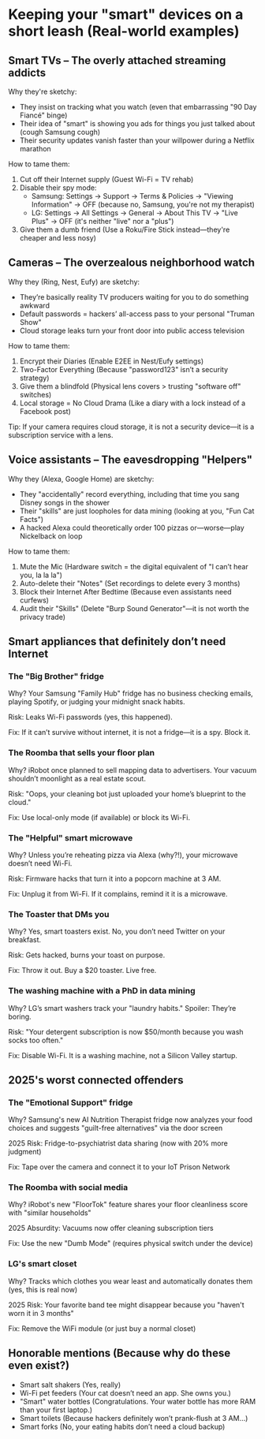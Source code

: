 # Keeping your "smart" devices on a short leash (Real-world examples)

## Smart TVs – The overly attached streaming addicts

Why they're sketchy:

* They insist on tracking what you watch (even that embarrassing "90 Day Fiancé" binge)
* Their idea of "smart" is showing you ads for things you just talked about (cough Samsung cough)
* Their security updates vanish faster than your willpower during a Netflix marathon

How to tame them:

1. Cut off their Internet supply (Guest Wi-Fi = TV rehab)
2. Disable their spy mode:
   * Samsung: Settings → Support → Terms & Policies → "Viewing Information" → OFF (because no, Samsung, you're not my therapist)
   * LG: Settings → All Settings → General → About This TV → "Live Plus" → OFF (it's neither "live" nor a "plus")
3. Give them a dumb friend (Use a Roku/Fire Stick instead—they're cheaper and less nosy)

## Cameras – The overzealous neighborhood watch

Why they (Ring, Nest, Eufy) are sketchy:

* They’re basically reality TV producers waiting for you to do something awkward
* Default passwords = hackers’ all-access pass to your personal "Truman Show"
* Cloud storage leaks turn your front door into public access television

How to tame them:

1. Encrypt their Diaries (Enable E2EE in Nest/Eufy settings)
2. Two-Factor Everything (Because "password123" isn’t a security strategy)
3. Give them a blindfold (Physical lens covers > trusting "software off" switches)
4. Local storage = No Cloud Drama (Like a diary with a lock instead of a Facebook post)

Tip: If your camera requires cloud storage, it is not a security device—it is a subscription service with a lens.

## Voice assistants – The eavesdropping "Helpers"

Why they (Alexa, Google Home) are sketchy:

* They "accidentally" record everything, including that time you sang Disney songs in the shower
* Their "skills" are just loopholes for data mining (looking at you, "Fun Cat Facts")
* A hacked Alexa could theoretically order 100 pizzas or—worse—play Nickelback on loop

How to tame them:

1. Mute the Mic (Hardware switch = the digital equivalent of "I can’t hear you, la la la")
2. Auto-delete their "Notes" (Set recordings to delete every 3 months)
3. Block their Internet After Bedtime (Because even assistants need curfews)
4. Audit their "Skills" (Delete "Burp Sound Generator"—it is not worth the privacy trade)

## Smart appliances that definitely don’t need Internet

### The "Big Brother" fridge

Why? Your Samsung "Family Hub" fridge has no business checking emails, playing Spotify, or judging your midnight snack habits.

Risk: Leaks Wi-Fi passwords (yes, this happened).

Fix: If it can’t survive without internet, it is not a fridge—it is a spy. Block it.

### The Roomba that sells your floor plan

Why? iRobot once planned to sell mapping data to advertisers. Your vacuum shouldn’t moonlight as a real estate scout.

Risk: "Oops, your cleaning bot just uploaded your home’s blueprint to the cloud."

Fix: Use local-only mode (if available) or block its Wi-Fi.

### The "Helpful" smart microwave

Why? Unless you’re reheating pizza via Alexa (why?!), your microwave doesn’t need Wi-Fi.

Risk: Firmware hacks that turn it into a popcorn machine at 3 AM.

Fix: Unplug it from Wi-Fi. If it complains, remind it it is a microwave.

### The Toaster that DMs you

Why? Yes, smart toasters exist. No, you don’t need Twitter on your breakfast.

Risk: Gets hacked, burns your toast on purpose.

Fix: Throw it out. Buy a $20 toaster. Live free.

### The washing machine with a PhD in data mining

Why? LG’s smart washers track your "laundry habits." Spoiler: They’re boring.

Risk: "Your detergent subscription is now $50/month because you wash socks too often."

Fix: Disable Wi-Fi. It is a washing machine, not a Silicon Valley startup.

## 2025's worst connected offenders

### The "Emotional Support" fridge

Why? Samsung's new AI Nutrition Therapist fridge now analyzes your food choices and suggests "guilt-free alternatives" via the door screen

2025 Risk: Fridge-to-psychiatrist data sharing (now with 20% more judgment)

Fix: Tape over the camera and connect it to your IoT Prison Network

### The Roomba with social media

Why? iRobot's new "FloorTok" feature shares your floor cleanliness score with "similar households"

2025 Absurdity: Vacuums now offer cleaning subscription tiers

Fix: Use the new "Dumb Mode" (requires physical switch under the device)

### LG's smart closet

Why? Tracks which clothes you wear least and automatically donates them (yes, this is real now)

2025 Risk: Your favorite band tee might disappear because you "haven't worn it in 3 months"

Fix: Remove the WiFi module (or just buy a normal closet)

## Honorable mentions (Because why do these even exist?)

* Smart salt shakers (Yes, really)
* Wi-Fi pet feeders (Your cat doesn’t need an app. She owns you.)
* "Smart" water bottles (Congratulations. Your water bottle has more RAM than your first laptop.)
* Smart toilets (Because hackers definitely won’t prank-flush at 3 AM…)
* Smart forks (No, your eating habits don’t need a cloud backup)


